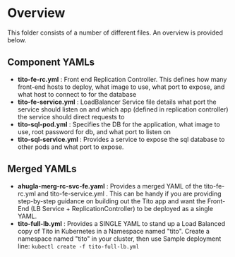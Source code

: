 # Overview

This folder consists of a number of different files. An overview is provided below.

## Component YAMLs

- **tito-fe-rc.yml** : Front end Replication Controller. This defines how many front-end hosts to deploy, what image to use, what port to expose, and what host to connect to for the database
- **tito-fe-service.yml** : LoadBalancer Service file details what port the service should listen on and which app (defined in replication controller) the service should direct requests to
- **tito-sql-pod.yml** : Specifies the DB for the application, what image to use, root password for db, and what port to listen on
- **tito-sql-service.yml** : Provides a service to expose the sql database to other pods and what port to expose.

## Merged YAMLs

- **ahugla-merg-rc-svc-fe.yaml** : Provides a merged YAML of the tito-fe-rc.yml and tito-fe-service.yml . This can be handy if you are providing step-by-step guidance on building out the Tito app and want the Front-End (LB Service + ReplicationController) to be deployed as a single YAML.
- **tito-full-lb.yml** : Provides a SINGLE YAML to stand up a Load Balanced copy of Tito in Kubernetes in a Namespace named "tito". Create a namespace named "tito" in your cluster, then use Sample deployment line: ```kubectl create -f tito-full-lb.yml```